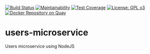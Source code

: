 [![Build Status](https://travis-ci.org/devopsicon/users-microservice.svg?branch=develop)](https://travis-ci.org/devopsicon/users-microservice)
[![Maintainability](https://api.codeclimate.com/v1/badges/21c42597ec73a4d5d7f1/maintainability)](https://codeclimate.com/github/devopsicon/users-microservice/maintainability)
[![Test Coverage](https://api.codeclimate.com/v1/badges/21c42597ec73a4d5d7f1/test_coverage)](https://codeclimate.com/github/devopsicon/users-microservice/test_coverage)
[![License: GPL v3](https://img.shields.io/badge/License-GPL%20v3-blue.svg)](https://www.gnu.org/licenses/gpl-3.0)
[![Docker Repository on Quay](https://quay.io/repository/devopsicon/usersmicroservice/status "Docker Repository on Quay")](https://quay.io/repository/devopsicon/usersmicroservice)


# users-microservice
Users microservice using NodeJS
